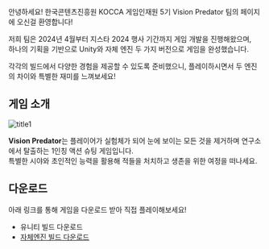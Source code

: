 안녕하세요! 한국콘텐츠진흥원 KOCCA 게임인재원 5기 Vision Predator 팀의 페이지에 오신걸 환영합니다!  

저희 팀은 2024년 4월부터 지스타 2024 행사 기간까지 게임 개발을 진행해왔으며,  
하나의 기획을 기반으로 Unity와 자체 엔진 두 가지 버전으로 게임을 완성했습니다. 

각각의 빌드에서 다양한 경험을 제공할 수 있도록 준비했으니, 
플레이하시면서 두 엔진의 차이와 특별한 재미를 느껴보세요!

## 게임 소개
![title1](https://github.com/user-attachments/assets/681c2580-1a9a-4bb0-baed-4cd9cb53a6c8)

**Vision Predator**는 플레이어가 실험체가 되어 눈에 보이는 모든 것을 제거하며 연구소에서 탈출하는 1인칭 액션 슈팅 게임입니다.  
특별한 시야와 초인적인 능력을 활용해 적들을 처치하고 생존을 위한 여정을 떠나세요.

## 다운로드
아래 링크를 통해 게임을 다운로드 받아 직접 플레이해보세요!
- 유니티 빌드 다운로드
- [자체엔진 빌드 다운로드](https://github.com/VisionPredator/VisionPredator-InHouse/releases)
